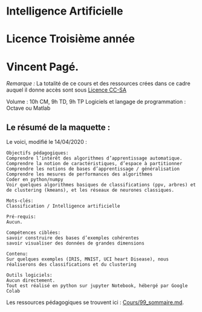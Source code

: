 # Intelligence Artificielle
# Licence Troisième année
# Vincent Pagé.


*Remarque :* La totalité de ce cours et des ressources crées dans ce cadre auquel il donne accès sont sous [Licence
CC-SA](LICENSE)

Volume : 10h CM, 9h TD, 9h TP
Logiciels et langage de programmation : Octave ou Matlab

## Le résumé de la maquette :
Le voici, modifié le 14/04/2020 :
```
Objectifs pédagogiques:
Comprendre l’intérêt des algorithmes d’apprentissage automatique.
Comprendre la notion de caractéristiques, d’espace à partitionner
Comprendre les notions de bases d’apprentissage / généralisation
Comprendre les mesures de performances des algorithmes
Coder en python/numpy
Voir quelques algorithmes basiques de classifications (ppv, arbres) et de clustering (kmeans), et les réseaux de neurones classiques.

Mots-clés:
Classification / Intelligence artificielle

Pré-requis:
Aucun.

Compétences ciblées:
savoir construire des bases d’exemples cohérentes
savoir visualiser des données de grandes dimensions

Contenu:
Sur quelques exemples (IRIS, MNIST, UCI heart Disease), nous réaliserons des classifications et du clustering

Outils logiciels:
Aucun directement.
Tout est réalisé en python sur jupyter Notebook, hébergé par Google Colab
```

Les ressources pédagogiques se trouvent ici : [Cours/99_sommaire.md](Cours/99_sommaire.md).
